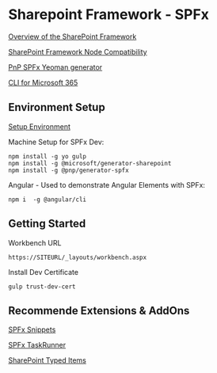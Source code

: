 # Sharepoint Framework - SPFx

[Overview of the SharePoint Framework](https://docs.microsoft.com/en-us/sharepoint/dev/spfx/sharepoint-framework-overview)

[SharePoint Framework Node Compatibility](https://docs.microsoft.com/en-us/sharepoint/dev/spfx/compatibility)

[PnP SPFx Yeoman generator](https://pnp.github.io/generator-spfx/)

[CLI for Microsoft 365](https://pnp.github.io/cli-microsoft365/)

## Environment Setup

[Setup Environment](https://docs.microsoft.com/en-us/sharepoint/dev/spfx/set-up-your-development-environment)

Machine Setup for SPFx Dev:

```
npm install -g yo gulp
npm install -g @microsoft/generator-sharepoint
npm install -g @pnp/generator-spfx
```

Angular - Used to demonstrate Angular Elements with SPFx:

```
npm i  -g @angular/cli
```

## Getting Started

Workbench URL

```
https://SITEURL/_layouts/workbench.aspx
```

Install Dev Certificate

```
gulp trust-dev-cert
```

## Recommende Extensions & AddOns

[SPFx Snippets](https://marketplace.visualstudio.com/items?itemName=eliostruyf.spfx-snippets)

[SPFx TaskRunner](https://marketplace.visualstudio.com/items?itemName=eliostruyf.vscode-spfx-task-runner)

[SharePoint Typed Items](https://marketplace.visualstudio.com/items?itemName=s-kainet.sharepoint-typed-item)
